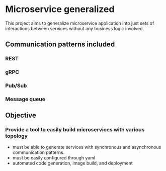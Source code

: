 # Microservice generalized 
This project aims to generalize microservice application into just sets of interactions between services without any business logic involved.
## Communication patterns included
### REST
### gRPC
### Pub/Sub
### Message queue
## Objective
### Provide a tool to easily build microservices with various topology
- must be able to generate services with synchronous and asynchronous communication patterns.
- must be easily configured through yaml
- automated code generation, image build, and deployment 
